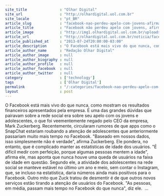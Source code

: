 ```yaml
---
site_title               : "Olhar Digital"
site_url                 : "http://olhardigital.uol.com.br"
site_locale              : "pt_BR"
article_slug             : "facebook-nao-perdeu-apelo-com-jovens-afirma-zuckerberg"
article_title            : "Facebook não perdeu apelo com jovens, afirma Zuckerberg"
article_image            : "http://img1.olhardigital.uol.com.br/uploads/acervo_imagens/2013/07/20130724115121_660_420.jpg"
article_url              : "http://olhardigital.uol.com.br/noticia/facebook-nao-perdeu-apelo-com-jovens,-afirma-zuckerberg/36106"
article_published_at     : "2013-07-24T20:00:00-03:00"
article_description      : "O Facebook está mais vivo do que nunca, como mostram os resultados financeiros apresentados pela empresa. E uma das grandes dúvidas que pairavam sobre a rede social era sobre seu apelo com os jovens e adolescentes, o que foi veementemente negado pelo CEO da empresa, Mark Zuckerberg. Recentemente, circularam rumores de que apps como o SnapChat estariam roubando a atenção de adolescentes que anteriormente passariam muito mais tempo no Facebook. 'Baseado em nossos dados, isso simplesmente não é verdade', afirma Zuckerberg. Ele pondera, no entanto, que é complicado manter as estatísticas de idade dos usuários. 'É difícil medir com perfeição, porque algumas pessoas mentem a idade', afirma ele, mas aponta que nunca houve uma queda de usuários na faixa de idade em questão. Segundo ele, a atividade dos adolescentes na rede social se manteve estável no último um ano e meio, sem contar o Instagram, que, se incluso na estatística, daria números ainda mais positivos para o Facebook. Outro mito que Zuck tratou de desmentir é de que outros novos serviços estão tirando a atenção de usuários do Facebook. 'As pessoas, em média, passam mais tempo no Facebook do que nunca', diz ele.  ..."
article_author_name      : "Redação Olhar Digital"
article_author_image     : null
article_author_biography : null
article_author_profile   : null
article_author_facebook  : null
article_author_twitter   : null
category                 : ['technology']
tags                     : ['Olhar Digital']
permalink                : "/:categories/facebook-nao-perdeu-apelo-com-jovens-afirma-zuckerberg/"
layout                   : post
---
```


O Facebook está mais vivo do que nunca, como mostram os resultados financeiros apresentados pela empresa. E uma das grandes dúvidas que pairavam sobre a rede social era sobre seu apelo com os jovens e adolescentes, o que foi veementemente negado pelo CEO da empresa, Mark Zuckerberg. Recentemente, circularam rumores de que apps como o SnapChat estariam roubando a atenção de adolescentes que anteriormente passariam muito mais tempo no Facebook. "Baseado em nossos dados, isso simplesmente não é verdade", afirma Zuckerberg. Ele pondera, no entanto, que é complicado manter as estatísticas de idade dos usuários. "É difícil medir com perfeição, porque algumas pessoas mentem a idade", afirma ele, mas aponta que nunca houve uma queda de usuários na faixa de idade em questão. Segundo ele, a atividade dos adolescentes na rede social se manteve estável no último um ano e meio, sem contar o Instagram, que, se incluso na estatística, daria números ainda mais positivos para o Facebook. Outro mito que Zuck tratou de desmentir é de que outros novos serviços estão tirando a atenção de usuários do Facebook. "As pessoas, em média, passam mais tempo no Facebook do que nunca", diz ele.  ...
